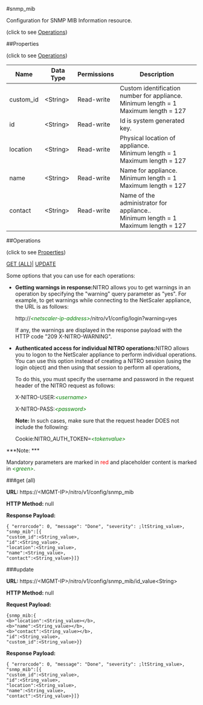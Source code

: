 #snmp_mib



Configuration for SNMP MIB Information resource.

<span>(click to see [Operations](#operations))</span>



##Properties 

<span>(click to see [Operations](#operations))</span>





<table><thead><tr><th>Name</th><th>Data Type</th><th>Permissions</th><th>Description</th></tr></thead><tbody><tr><td>custom_id</td><td>&lt;String></td><td>Read-write</td><td>Custom identification number for appliance.<br>Minimum length = 1<br>Maximum length = 127</td></tr><tr><td>id</td><td>&lt;String></td><td>Read-write</td><td>Id is system generated key.</td></tr><tr><td>location</td><td>&lt;String></td><td>Read-write</td><td>Physical location of appliance.<br>Minimum length = 1<br>Maximum length = 127</td></tr><tr><td>name</td><td>&lt;String></td><td>Read-write</td><td>Name for appliance.<br>Minimum length = 1<br>Maximum length = 127</td></tr><tr><td>contact</td><td>&lt;String></td><td>Read-write</td><td>Name of the administrator for appliance..<br>Minimum length = 1<br>Maximum length = 127</td></tr></tbody></table>

##Operations 

<span>(click to see [Properties](#properties))</span>





[GET (ALL)](#get-all)| [UPDATE](#update)





Some options that you can use for each operations:

<ul><li><p><b>Getting warnings in response:</b>NITRO allows you to get warnings in an operation by specifying the "warning" query parameter as "yes". For example, to get warnings while connecting to the NetScaler appliance, the URL is as follows:</p><p>http://<span style="color:green;font-style:italic;">&lt;netscaler-ip-address&gt;</span>/nitro/v1/config/login?warning=yes</p><p>If any, the warnings are displayed in the response payload with the HTTP code "209 X-NITRO-WARNING".</p></li><li><p><b>Authenticated access for individual NITRO operations:</b>NITRO allows you to logon to the NetScaler appliance to perform individual operations. You can use this option instead of creating a NITRO session (using the login object) and then using that session to perform all operations,</p><p>To do this, you must specify the username and password in the request header of the NITRO request as follows:</p><p>X-NITRO-USER:<span style="color:green;font-style:italic;">&lt;username&gt;</span></p><p>X-NITRO-PASS:<span style="color:green;font-style:italic;">&lt;password&gt;</span></p><p><b>Note: </b>In such cases, make sure that the request header DOES not include the following:</p><p>Cookie:NITRO_AUTH_TOKEN=<span style="color:green;font-style:italic;">&lt;tokenvalue&gt;</span></p></li></ul>







***Note: *** 

Mandatory parameters are marked in <span style="color:#FF0000;">red</span> and placeholder content is marked in <span style="color:green;font-style:italic">&lt;green&gt;</span>.



###get (all)







<b>URL: </b>https://&lt;MGMT-IP&gt;/nitro/v1/config/snmp_mib

<b>HTTP Method: </b>null

<b>Response Payload: </b>
```
{ "errorcode": 0, "message": "Done", "severity": ;ltString_value>, "snmp_mib":[{
"custom_id":<String_value>,
"id":<String_value>,
"location":<String_value>,
"name":<String_value>,
"contact":<String_value>}]}
```







###update







<b>URL: </b>https://&lt;MGMT-IP&gt;/nitro/v1/config/snmp_mib/id_value&lt;String&gt;

<b>HTTP Method: </b>null

<b>Request Payload: </b>
```
{snmp_mib:{
<b>"location":<String_value></b>,
<b>"name":<String_value></b>,
<b>"contact":<String_value></b>,
"id":<String_value>,
"custom_id":<String_value>}}
```

<b>Response Payload: </b>
```
{ "errorcode": 0, "message": "Done", "severity": ;ltString_value>, "snmp_mib":[{
"custom_id":<String_value>,
"id":<String_value>,
"location":<String_value>,
"name":<String_value>,
"contact":<String_value>}]}
```







